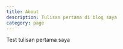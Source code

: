 ```yaml
---
title: About
description: Tulisan pertama di blog saya
category: page
---
```


Test tulisan pertama saya
